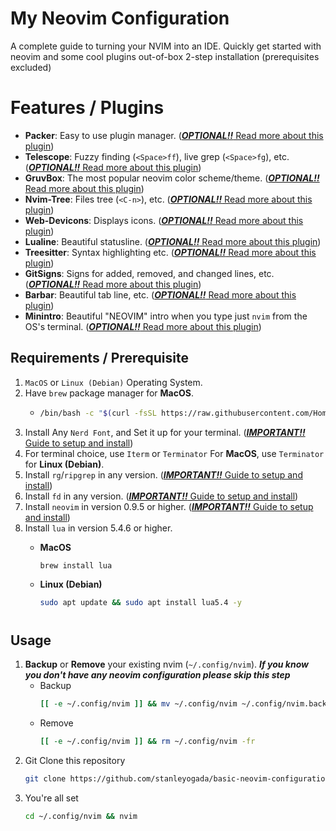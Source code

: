 # My Neovim Configuration
A complete guide to turning your NVIM into an IDE. Quickly get started with neovim and some cool plugins out-of-box 2-step installation (prerequisites excluded)

# Features / Plugins
- **Packer**: Easy to use plugin manager. ([**_OPTIONAL!!_**  Read more about this plugin](https://github.com/wbthomason/packer.nvim))
- **Telescope**: Fuzzy finding (`<Space>ff`), live grep (`<Space>fg`), etc. ([**_OPTIONAL!!_**  Read more about this plugin](https://github.com/nvim-telescope/telescope.nvim))
- **GruvBox**: The most popular neovim color scheme/theme. ([**_OPTIONAL!!_**  Read more about this plugin](https://github.com/ellisonleao/gruvbox.nvim))
- **Nvim-Tree**: Files tree (`<C-n>`), etc. ([**_OPTIONAL!!_**  Read more about this plugin](https://github.com/nvim-tree/nvim-tree.lua))
- **Web-Devicons**: Displays icons. ([**_OPTIONAL!!_**  Read more about this plugin](https://github.com/nvim-tree/nvim-web-devicons))
- **Lualine**: Beautiful statusline. ([**_OPTIONAL!!_**  Read more about this plugin](https://github.com/nvim-lualine/lualine.nvim))
- **Treesitter**: Syntax highlighting etc. ([**_OPTIONAL!!_**  Read more about this plugin](https://github.com/nvim-treesitter/nvim-treesitter))
- **GitSigns**: Signs for added, removed, and changed lines, etc. ([**_OPTIONAL!!_**  Read more about this plugin](https://github.com/lewis6991/gitsigns.nvim))
- **Barbar**: Beautiful tab line, etc. ([**_OPTIONAL!!_**  Read more about this plugin](https://github.com/romgrk/barbar.nvim))
- **Minintro**: Beautiful "NEOVIM" intro when you type just `nvim` from the OS's terminal. ([**_OPTIONAL!!_**  Read more about this plugin](https://github.com/eoh-bse/minintro.nvim))

## Requirements / Prerequisite
1. `MacOS` or `Linux (Debian)` Operating System.
2. Have `brew` package manager for **MacOS**.
   - ```bash
     /bin/bash -c "$(curl -fsSL https://raw.githubusercontent.com/Homebrew/install/HEAD/install.sh)"
     ```
3. Install Any `Nerd Font`, and Set it up for your terminal. ([**_IMPORTANT!!_** Guide to setup and install](https://github.com/stanleyogada/simple-neovim-configuration/blob/main/guides/NERDFONT.md))
4. For terminal choice, use `Iterm` or `Terminator` For **MacOS**, use `Terminator` for **Linux (Debian)**.
5. Install `rg`/`ripgrep` in any version. ([**_IMPORTANT!!_** Guide to setup and install](https://command-not-found.com/rg))
6. Install `fd` in any version. ([**_IMPORTANT!!_** Guide to setup and install](https://command-not-found.com/fd))
7. Install `neovim` in version 0.9.5 or higher. ([**_IMPORTANT!!_** Guide to setup and install](https://github.com/stanleyogada/simple-neovim-configuration/blob/main/guides/NEOVIM.md))
8. Install `lua` in version 5.4.6 or higher.
    - **MacOS**
        ```bash
        brew install lua
        ```
     
    - **Linux (Debian)**
        ```bash
        sudo apt update && sudo apt install lua5.4 -y
        ```

#

## Usage
1. **Backup** or **Remove** your existing nvim (`~/.config/nvim`). **_If you know you don't have any neovim configuration please skip this step_**
   - Backup
       ```bash
       [[ -e ~/.config/nvim ]] && mv ~/.config/nvim ~/.config/nvim.backup
       ```
   - Remove
       ```bash
       [[ -e ~/.config/nvim ]] && rm ~/.config/nvim -fr
       ```
2. Git Clone this repository
     ```bash
     git clone https://github.com/stanleyogada/basic-neovim-configuration.git ~/.config/nvim
     ```
3. You're all set
     ```bash
     cd ~/.config/nvim && nvim
     ```
